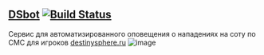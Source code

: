 [DSbot](https://dsbot.ru/) [![Build Status](https://travis-ci.org/esemi/dsbot.svg?branch=master)](https://travis-ci.org/esemi/dsbot)
---
Сервис для автоматизированного оповещения о нападениях на соту по СМС для игроков [destinysphere.ru](https://destinysphere.ru/)
![image](https://user-images.githubusercontent.com/4115497/132648335-8688b9d4-0af3-4d92-97dd-150b767080d7.png)

